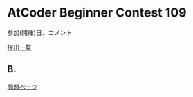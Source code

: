 # AtCoder Beginner Contest 109

参加(開催)日、コメント

[提出一覧](https://atcoder.jp/contests/abc109/submissions?f.User=hhirai)

## B.

[問題ページ](https://atcoder.jp/contests/abc109/tasks/abc109_b)

